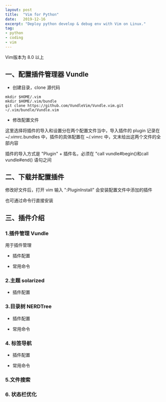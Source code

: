```yaml
---
layout: post
title:  "Vim for Python"
date:   2019-12-16
excerpt: "Deploy python develop & debug env with Vim on Linux."
tag:
- python
- coding
- vim
---
```


Vim版本为 8.0 以上

## 一、配置插件管理器 Vundle
* 创建目录，clone 源代码

```
mkdir $HOME/.vim
mkdir $HOME/.vim/bundle
git clone https://github.com/VundleVim/Vundle.vim.git ~/.vim/bundle/Vundle.vim
```

* 修改配置文件

这里选择将插件的导入和设置分在两个配置文件当中，导入插件的 plugin 记录在 ~/.vimrc.bundles 中，插件的具体配置在 ~/.vimrc 中，文末给出这两个文件的全部内容

插件的导入方式是 "Plugin" + 插件名，必须在 "call vundle#begin()和call vundle#end() 语句之间

## 二、下载并配置插件

修改好文件后，打开 vim 输入 ":PluginInstall" 会安装配置文件中添加的插件

也可通过命令行直接安装

## 三、插件介绍

### 1.插件管理 Vundle

用于插件管理

* 插件配置

* 常用命令

### 2.主题 solarized

* 插件配置

### 3.目录树 NERDTree

* 插件配置

* 常用命令

### 4. 标签导航

* 插件配置

* 常用命令

### 5.文件搜索

### 6. 状态栏优化
